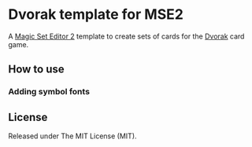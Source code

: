 # Dvorak template for MSE2
A [Magic Set Editor 2](http://magicseteditor.sourceforge.net/) template to create sets of cards for the
[Dvorak](http://www.dvorakgame.co.uk/index.php/Main_Page) card game.

## How to use


### Adding symbol fonts


## License
Released under The MIT License (MIT).